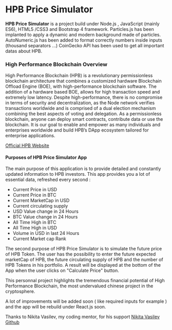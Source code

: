# HPB Price Simulator


**HPB Price Simulator** is a project build under Node.js , JavaScript (mainly ES6), HTML5 /CSS3 and Bootstrap 4 framework.
Particles.js has been implanted to apply a dynamic and modern background made of particles.
AutoNumeric.js has been added to format correctly numbers inside inputs (thousand separators ...)
CoinGecko API has been used to get all important datas about HPB.

### High Performance Blockchain Overview

High Performance Blockchain (HPB) is a revolutionary permissionless blockchain architecture that combines a customized hardware Blockchain Offload Engine (BOE), with high-performance blockchain software. The addition of a hardware based BOE, allows for high transaction speed and extremely low latency.
Despite high-performance, there is no compromise in terms of security and decentralization, as the Node network verifies transactions worldwide and is comprised of a dual election mechanism combining the best aspects of voting and delegation.
As a permissionless blockchain, anyone can deploy smart contracts, contribute data or use the blockchain. It is our goal to enable and empower as many individuals and enterprises worldwide and build HPB’s DApp ecosystem tailored for enterprise applications.

[Official HPB Website](http://hpb.io)

#### Purposes of HPB Price Simulator App

The main purpose of this application is to provide detailed and constantly updated information to HPB investors.
This app provides you a lot of essential data, refreshed every second :

- Current Price in USD
- Current Price in BTC
- Current MarketCap in USD
- Current circulating supply
- USD Value change in 24 Hours
- BTC Value change in 24 Hours
- All Time High in BTC
- All Time High in USD
- Volume in USD in last 24 Hours
- Current Market cap Rank

The second purpose of HPB Price Simulator is to simulate the future price of HPB Token.
The user has the possibility to enter the future expected marketCap of HPB, the future circulating supply
of HPB and the number of HPB Tokens in his portfolio.
A result will be displayed at the bottom of the App when the user clicks on "Calculate Price" button.

This personnal project highlights the tremendous financial potential of High Performance Blockchain, the most undervalued chinese project
in the cryptosphere.

A lot of improvements will be added soon ( like required inputs for example ) and the app will be rebuild under React.js soon.

Thanks to Nikita Vasilev, my coding mentor, for his support [Nikita Vasilev Github](https://github.com/nikitavasilev)









